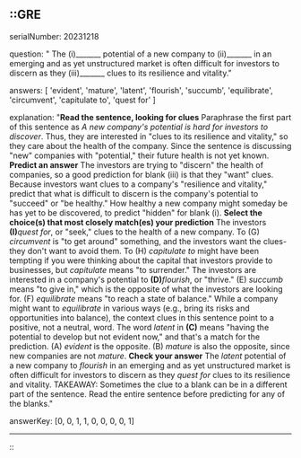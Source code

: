 ::GRE
---

serialNumber: 20231218

question: " The (i)_______ potential of a new company to (ii)_______ in an emerging and as yet unstructured market is often difficult for investors to discern as they (iii)_______ clues to its resilience and vitality."

answers: [
  'evident',
  'mature',
  'latent',
  'flourish',
  'succumb',
  'equilibrate',
  'circumvent',
  'capitulate to',
  'quest for'
]

explanation: "<strong>Read the sentence, looking for clues</strong> Paraphrase the first part of this sentence as <i>A new company's potential is hard for investors to discover</i>. Thus, they are interested in \"clues to its resilience and vitality,\" so they care about the health of the company. Since the sentence is discussing \"new\" companies with \"potential,\" their future health is not yet known. <strong>Predict an answer</strong> The investors are trying to \"discern\" the health of companies, so a good prediction for blank (iii) is that they \"want\" clues. Because investors want clues to a company's \"resilience and vitality,\" predict that what is difficult to discern is the company's potential to \"succeed\" or \"be healthy.\" How healthy a new company might someday be has yet to be discovered, to predict \"hidden\" for blank (i). <strong>Select the choice(s) that most closely match(es) your prediction</strong> The investors <strong>(I)</strong><i>quest for</i>, or \"seek,\" clues to the health of a new company. To (G) <i>circumvent</i> is \"to get around\" something, and the investors want the clues-they don't want to avoid them. To (H) <i>capitulate to</i> might have been tempting if you were thinking about the capital that investors provide to businesses, but <i>capitulate</i> means \"to surrender.\" The investors are interested in a company's potential to <strong>(D)</strong><i>flourish</i>, or \"thrive.\" (E) <i>succumb</i> means \"to give in,\" which is the opposite of what the investors are looking for. (F) <i>equilibrate</i> means \"to reach a state of balance.\" While a company might want to <i>equilibrate</i> in various ways (e.g., bring its risks and opportunities into balance), the context clues in this sentence point to a positive, not a neutral, word. The word <i>latent</i> in <strong>(C)</strong> means \"having the potential to develop but not evident now,\" and that's a match for the prediction. (A) <i>evident</i> is the opposite. (B) <i>mature</i> is also the opposite, since new companies are not <i>mature</i>. <strong>Check your answer</strong> The <i>latent </i>potential of a new company to <i>flourish </i>in an emerging and as yet unstructured market is often difficult for investors to discern as they <i>quest for</i> clues to its resilience and vitality. TAKEAWAY: Sometimes the clue to a blank can be in a different part of the sentence. Read the entire sentence before predicting for any of the blanks."

answerKey: [0, 0, 1, 1, 0, 0, 0, 0, 1]

---
::